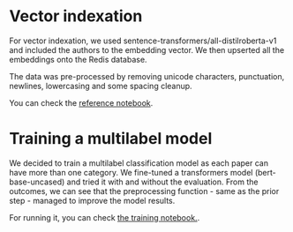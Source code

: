 # Vector indexation

For vector indexation, we used sentence-transformers/all-distilroberta-v1 and included the authors to the embedding vector. We then upserted all the embeddings onto the Redis database.

The data was pre-processed by removing unicode characters,  punctuation, newlines, lowercasing and some spacing cleanup.

You can check the [reference notebook](https://github.com/liram11/untitled1-vector-search/tree/master/data/embeddings).

# Training a multilabel model

We decided to train a multilabel classification model as each paper can have more than one category. We fine-tuned a transformers model (bert-base-uncased) and tried it with and without the evaluation. From the outcomes, we can see that the preprocessing function - same as the prior step - managed to improve the model results. 

For running it, you can check [the training notebook.](https://github.com/liram11/untitled1-vector-search/blob/master/data/multilabel_classifier/multilabel-model.ipynb).
